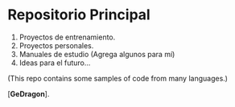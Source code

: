 # Repositorio Principal

1. Proyectos de entrenamiento.
2. Proyectos personales.
3. Manuales de estudio (Agrega algunos para mí)
4. Ideas para el futuro...

(This repo contains some samples of code from many languages.)

[**GeDragon**].
